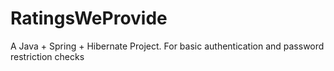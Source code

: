 # RatingsWeProvide


A Java + Spring + Hibernate Project.
For basic authentication and password restriction checks

